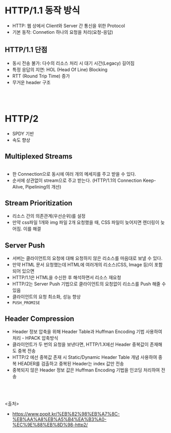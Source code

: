 # HTTP/1.1 동작 방식
- HTTP: 웹 상에서 Client와 Server 간 통신을 위한 Protocol
- 기본 동작: Connetion 하나의 요청을 처리(요청-응답)

## HTTP/1.1 단점
- 동시 전송 불가: 다수의 리소스 처리 시 대기 시간(Legacy) 길어짐
- 특정 응답의 지연: HOL (Head Of Line) Blocking
- RTT (Round Trip Time) 증가
- 무거운 header 구조

<br><br>

# HTTP/2
- SPDY 기반
- 속도 향상

## Multiplexed Streams
<img src="" />

- 한 Connection으로 동시에 여러 개의 메세지를 주고 받을 수 있다.
- 순서에 상관없이 stream으로 주고 받는다. (HTTP/1.1의 Connection Keep-Alive, Pipelining의 개선)

## Stream Prioritization
- 리소스 간의 의존관계(우선순위)를 설정
- 만약 css파일 1개와 img 파일 2개 요청했을 때, CSS 파일이 늦어지면 렌더링이 늦어짐. 이를 해결

## Server Push
- 서버는 클라이언트의 요청에 대해 요청하지 않은 리소스를 마음대로 보낼 수 있다.
- 만약 HTML 문서 요청했는데 HTML에 여러개의 리소스(CSS, Image 등)이 포함되어 있으면
- HTTP/1.1은 HTML을 수신한 후 해석하면서 리소스 재요청
- HTTP/2는 Server Push 기법으로 클라이언트의 요청없이 리소스를 Push 해줄 수 있음
- 클라이언트의 요청 최소화, 성능 향상
- `PUSH_PROMISE`

## Header Compression
- Header 정보 압축을 위해 Header Table과 Huffman Encoding 기법 사용하여 처리 - HPACK 압축방식
- 클라이언트가 두 번의 요청을 보낸다면, HTTP/1.X에선 Header 중복값이 존재해도 중복 전송
- HTTP/2 에선 중복값 존재 시 Static/Dynamic Header Table 개념 사용하여 중복 HEADER를 검출하고 중복된 Header는 index 값만 전송
- 중복되지 않은 Header 정보 값은 Huffman Encoding 기법을 인코딩 처리하여 전송



<br><Br><br>
<출처>
- https://www.popit.kr/%EB%82%98%EB%A7%8C-%EB%AA%A8%EB%A5%B4%EA%B3%A0-%EC%9E%88%EB%8D%98-http2/
